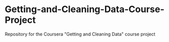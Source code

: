 # Getting-and-Cleaning-Data-Course-Project
Repository for the Coursera "Getting and Cleaning Data" course project

